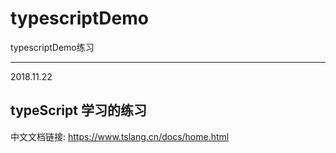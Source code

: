 # typescriptDemo
typescriptDemo练习

---
2018.11.22
## typeScript 学习的练习

中文文档链接:
https://www.tslang.cn/docs/home.html

